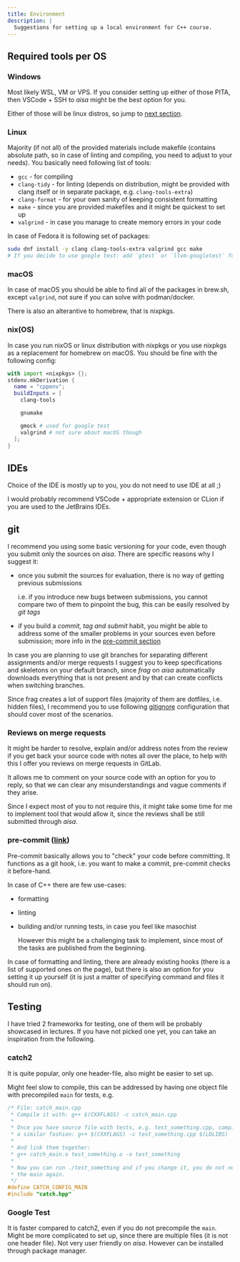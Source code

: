 ```yaml
---
title: Environment
description: |
  Suggestions for setting up a local environment for C++ course.
---
```


## Required tools per OS

### Windows

Most likely WSL, VM or VPS. If you consider setting up either of those PITA, then
VSCode + SSH to _aisa_ might be the best option for you.

Either of those will be linux distros, so jump to [next section](#linux).

### Linux

Majority (if not all) of the provided materials include makefile (contains absolute
path, so in case of linting and compiling, you need to adjust to your needs). You
basically need following list of tools:

- `gcc` - for compiling
- `clang-tidy` - for linting (depends on distribution, might be provided with
  clang itself or in separate package, e.g. `clang-tools-extra`)
- `clang-format` - for your own sanity of keeping consistent formatting
- `make` - since you are provided makefiles and it might be quickest to set up
- `valgrind` - in case you manage to create memory errors in your code

In case of Fedora it is following set of packages:

```sh
sudo dnf install -y clang clang-tools-extra valgrind gcc make
# If you decide to use google test: add `gtest` or `llvm-googletest` for clang
```

### macOS

In case of macOS you should be able to find all of the packages in brew.sh, except
`valgrind`, not sure if you can solve with podman/docker.

There is also an alterantive to homebrew, that is nixpkgs.

### nix(OS)

In case you run nixOS or linux distribution with nixpkgs or you use nixpkgs as a
replacement for homebrew on macOS. You should be fine with the following config:

```nix
with import <nixpkgs> {};
stdenv.mkDerivation {
  name = "cppenv";
  buildInputs = [
    clang-tools

    gnumake

    gmock # used for google test
    valgrind # not sure about macOS though
  ];
}
```

## IDEs

Choice of the IDE is mostly up to you, you do not need to use IDE at all ;)

I would probably recommend VSCode + appropriate extension or CLion if you are used
to the JetBrains IDEs.

## git

I recommend you using some basic versioning for your code, even though you submit
only the sources on _aisa_. There are specific reasons why I suggest it:

- once you submit the sources for evaluation, there is no way of getting previous
  submissions

  i.e. if you introduce new bugs between submissions, you cannot compare two of
  them to pinpoint the bug, this can be easily resolved by _git tags_

- if you build a _commit, tag and submit_ habit, you might be able to address
  some of the smaller problems in your sources even before submission; more info
  in the [pre-commit section](#pre-commit)

In case you are planning to use git branches for separating different
assignments and/or merge requests I suggest you to keep specifications and
skeletons on your default branch, since _frag_ on _aisa_ automatically downloads
everything that is not present and by that can create conflicts when switching
branches.

Since frag creates a lot of support files (majority of them are dotfiles, i.e.
hidden files), I recommend you to use following
[gitignore](/files/pb161/environment/gitignore) configuration that should cover most of
the scenarios.

### Reviews on merge requests

It might be harder to resolve, explain and/or address notes from the review if you
get back your source code with notes all over the place, to help with this I offer
you reviews on merge requests in GitLab.

It allows me to comment on your source code with an option for you to reply, so
that we can clear any misunderstandings and vague comments if they arise.

Since I expect most of you to not require this, it might take some time for me
to implement tool that would allow it, since the reviews shall be still submitted
through _aisa_.

### pre-commit ([link](https://pre-commit.com/))

Pre-commit basically allows you to "check" your code before committing. It functions
as a git hook, i.e. you want to make a commit, pre-commit checks it before-hand.

In case of C++ there are few use-cases:

- formatting
- linting
- building and/or running tests, in case you feel like masochist

  However this might be a challenging task to implement, since most of the tasks
  are published from the beginning.

In case of formatting and linting, there are already existing hooks (there is a
list of supported ones on the page), but there is also an option for you setting
it up yourself (it is just a matter of specifying command and files it should run
on).

## Testing

I have tried 2 frameworks for testing, one of them will be probably showcased in
lectures. If you have not picked one yet, you can take an inspiration from the
following.

### catch2

It is quite popular, only one header-file, also might be easier to set up.

Might feel slow to compile, this can be addressed by having one object file with
precompiled `main` for tests, e.g.

```cpp
/* File: catch_main.cpp
 * Compile it with: g++ $(CXXFLAGS) -c catch_main.cpp
 *
 * Once you have source file with tests, e.g. test_something.cpp, compile it in
 * a similar fashion: g++ $(CXXFLAGS) -c test_something.cpp $(LDLIBS)
 *
 * And link them together:
 * g++ catch_main.o test_something.o -o test_something
 *
 * Now you can run ./test_something and if you change it, you do not need to compile
 * the main again.
 */
#define CATCH_CONFIG_MAIN
#include "catch.hpp"
```

### Google Test

It is faster compared to catch2, even if you do not precompile the `main`. Might
be more complicated to set up, since there are multiple files (it is not one header
file). Not very user friendly on _aisa_. However can be installed through package
manager.
